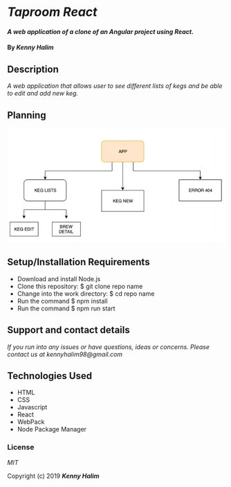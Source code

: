 # _Taproom React_

#### _A web application of a clone of an Angular project using React._

#### By _**Kenny Halim**_

## Description

_A web application that allows user to see different lists of kegs and be able to edit and add new keg._

## Planning

_<img src="flowchart.png">_

## Setup/Installation Requirements

- Download and install Node.js
- Clone this repository: \$ git clone repo name
- Change into the work directory: \$ cd repo name
- Run the command \$ npm install
- Run the command \$ npm run start

## Support and contact details

_If you run into any issues or have questions, ideas or concerns. Please contact us at kennyhalim98@gmail.com_

## Technologies Used

- HTML
- CSS
- Javascript
- React
- WebPack
- Node Package Manager

### License

_MIT_

Copyright (c) 2019 **_Kenny Halim_**
